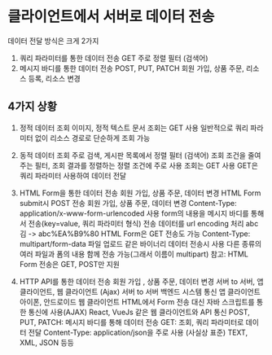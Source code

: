 # 클라이언트에서 서버로 데이터 전송 
데이터 전달 방식은 크게 2가지 
1. 쿼리 파라미터를 통한 데이터 전송 
	GET
	주로 정렬 필터 (검색어)
2. 메시지 바디를 통한 데이터 전송 
	POST, PUT, PATCH
	회원 가입, 상품 주문, 리소스 등록, 리소스 변경 

## 4가지 상황 
1. 정적 데이터 조회 
	이미지, 정적 텍스트 문서 
	조회는 GET 사용 
	일반적으로 쿼리 파라미터 없이 리소스 경로로 단순하게 조회 가능

2. 동적 데이터 조회 
	주로 검색, 게시판 목록에서 정렬 필터 (검색어)
	조회 조건을 줄여주는 필터, 조회 결과를 정렬하는 정렬 조건에 주로 사용 
	조회는 GET 사용 
	GET은 쿼리 파라미터 사용하여 데이터 전달 
	
3. HTML Form을 통한 데이터 전송 
	회원 가입, 상품 주문, 데이터 변경 
	HTML Form submit시 POST 전송 
		회원 가입, 상품 주문, 데이터 변경 
	Content-Type: application/x-www-form-urlencoded 사용
		form의 내용을 메시지 바디를 통해서 전송(key=value, 쿼리 파라미터 형식) 
		전송 데이터를 url encoding 처리 
			abc김 -> abc%EA%B9%80 
		HTML Form은 GET 전송도 가능
		Content-Type: multipart/form-data 
			파일 업로드 같은 바이너리 데이터 전송시 사용
			다른 종류의 여러 파일과 폼의 내용 함께 전송 가능(그래서 이름이 multipart) 
	참고: HTML Form 전송은 GET, POST만 지원

4. HTTP API를 통한 데이터 전송 
	회원 가입 , 상품 주문, 데이터 변경 
	서버  to 서버, 앱 클라이언트, 웹 클라이언트 (Ajax)
	서버 to 서버
		백엔드 시스템 통신
	앱 클라이언트
		아이폰, 안드로이드 
	웹 클라이언트
		HTML에서 Form 전송 대신 자바 스크립트를 통한 통신에 사용(AJAX) 
		React, VueJs 같은 웹 클라이언트와 API 통신
	POST, PUT, PATCH: 메시지 바디를 통해 데이터 전송
	GET: 조회, 쿼리 파라미터로 데이터 전달
	Content-Type: application/json을 주로 사용 (사실상 표준) 
		TEXT, XML, JSON 등등